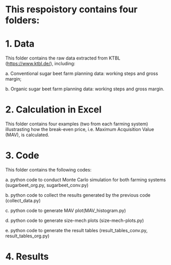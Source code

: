 # This respoistory contains four folders: 

# 1. Data 
This folder contains the raw data extracted from KTBL (https://www.ktbl.de/), including: 

 a. Conventional sugar beet farm planning data: working steps and gross margin;
 
 b. Organic sugar beet farm planning data: working steps and gross margin.

# 2. Calculation in Excel
This folder contains four examples (two from each farming system) illustrasting how the break-even price, i.e. Maximum Acquisition Value (MAV), is calculated.

# 3. Code
This folder contains the following codes: 

  a. python code to conduct Monte Carlo simulation for both farming systems (sugarbeet_org.py, sugarbeet_conv.py)
  
  b. python code to collect the results generated by the previous code (collect_data.py)
  
  c. python code to generate MAV plot(MAV_histogram.py)
  
  d. python code to generate size-mech plots (size-mech-plots.py)
  
  e. python code to generate the result tables (result_tables_conv.py, result_tables_org.py)


# 4. Results
